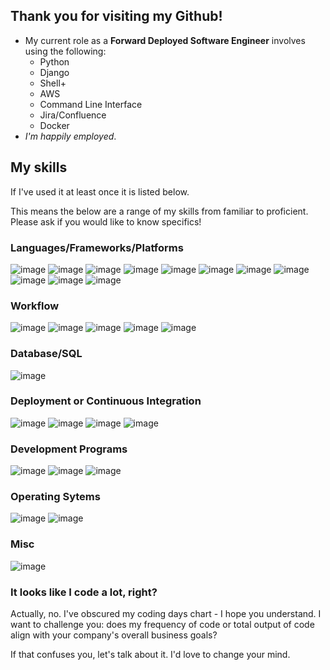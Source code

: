 
## Thank you for visiting my Github!

- My current role as a **Forward Deployed Software Engineer** involves using the following:
  - Python
  - Django
  - Shell+
  - AWS
  - Command Line Interface
  - Jira/Confluence
  - Docker
- _I'm happily employed_.

## My skills
If I've used it at least once it is listed below. 

This means the below are a range of my skills from familiar to proficient. Please ask if you would like to know specifics!

### Languages/Frameworks/Platforms
![image](https://img.shields.io/badge/Ruby_on_Rails-CC0000?style=for-the-badge&logo=ruby-on-rails&logoColor=white)
![image](https://img.shields.io/badge/Ruby-CC342D?style=for-the-badge&logo=ruby&logoColor=white)
![image](https://img.shields.io/badge/python-3670A0?style=for-the-badge&logo=python&logoColor=ffdd54)
![image](https://img.shields.io/badge/django-%23092E20.svg?style=for-the-badge&logo=django&logoColor=white)
![image](https://img.shields.io/badge/Markdown-000000?style=for-the-badge&logo=markdown&logoColor=white)
![image](https://img.shields.io/badge/GraphQl-E10098?style=for-the-badge&logo=graphql&logoColor=white)
![image](https://img.shields.io/badge/HTML5-E34F26?style=for-the-badge&logo=html5&logoColor=white)
![image](https://img.shields.io/badge/CSS3-1572B6?style=for-the-badge&logo=css3&logoColor=white)
![image](https://img.shields.io/badge/JavaScript-323330?style=for-the-badge&logo=javascript&logoColor=F7DF1E)
![image](https://img.shields.io/badge/Jekyll-CC0000?style=for-the-badge&logo=Jekyll&logoColor=white)
![image](https://img.shields.io/badge/JWT-000000?style=for-the-badge&logo=JSON%20web%20tokens&logoColor=white)

### Workflow
![image](https://img.shields.io/badge/Git-F05032?style=for-the-badge&logo=git&logoColor=white)
![image](https://img.shields.io/badge/github-%23121011.svg?style=for-the-badge&logo=github&logoColor=white)
![image](https://img.shields.io/badge/jira-%230A0FFF.svg?style=for-the-badge&logo=jira&logoColor=white)
![image](https://img.shields.io/badge/Trello-%23026AA7.svg?style=for-the-badge&logo=Trello&logoColor=white)
![image](https://img.shields.io/badge/Slack-4A154B?style=for-the-badge&logo=slack&logoColor=white)

### Database/SQL
![image](https://img.shields.io/badge/PostgreSQL-316192?style=for-the-badge&logo=postgresql&logoColor=white)

### Deployment or Continuous Integration
![image](https://img.shields.io/badge/AWS-%23FF9900.svg?style=for-the-badge&logo=amazon-aws&logoColor=white)
![image](https://img.shields.io/badge/Heroku-430098?style=for-the-badge&logo=heroku&logoColor=white)
![image](https://img.shields.io/badge/travis_CI-3EAAAF?style=for-the-badge&logo=travisci&logoColor=white)
![image](https://img.shields.io/badge/circle%20ci-%23161616.svg?style=for-the-badge&logo=circleci&logoColor=white)

### Development Programs
![image](https://img.shields.io/badge/Visual_Studio_Code-0078D4?style=for-the-badge&logo=visual%20studio%20code&logoColor=white)
![image](https://img.shields.io/badge/Postman-FF6C37?style=for-the-badge&logo=Postman&logoColor=white)
![image](https://img.shields.io/badge/Atom-%2366595C.svg?style=for-the-badge&logo=atom&logoColor=white)


### Operating Sytems
![image](https://img.shields.io/badge/mac%20os-000000?style=for-the-badge&logo=apple&logoColor=white)
![image](https://img.shields.io/badge/Windows-0078D6?style=for-the-badge&logo=windows&logoColor=white)

### Misc
![image](https://img.shields.io/badge/Cloudflare-F38020?style=for-the-badge&logo=Cloudflare&logoColor=white)

### It looks like I code a lot, right?
Actually, no. I've obscured my coding days chart - I hope you understand. I want to challenge you: does my frequency of code or total output of code align with your company's overall business goals? 

If that confuses you, let's talk about it. I'd love to change your mind. 
